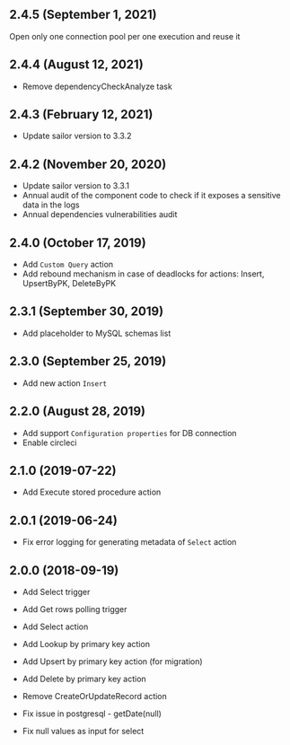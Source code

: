 ## 2.4.5 (September 1, 2021)
Open only one connection pool per one execution and reuse it

## 2.4.4 (August 12, 2021)
* Remove dependencyCheckAnalyze task

## 2.4.3 (February 12, 2021)

* Update sailor version to 3.3.2

## 2.4.2 (November 20, 2020)

* Update sailor version to 3.3.1
* Annual audit of the component code to check if it exposes a sensitive data in the logs
* Annual dependencies vulnerabilities audit

## 2.4.0 (October 17, 2019)

* Add `Custom Query` action
* Add rebound mechanism in case of deadlocks for actions: Insert, UpsertByPK, DeleteByPK

## 2.3.1 (September 30, 2019)
 
* Add placeholder to MySQL schemas list

## 2.3.0 (September 25, 2019)
 
* Add new action `Insert` 
 
## 2.2.0 (August 28, 2019)
 
 * Add support `Configuration properties` for DB connection
 * Enable circleci
 
## 2.1.0 (2019-07-22)

* Add Execute stored procedure action

## 2.0.1 (2019-06-24)

* Fix error logging for generating metadata of `Select` action

## 2.0.0 (2018-09-19)

* Add Select trigger
* Add Get rows polling trigger

* Add Select action
* Add Lookup by primary key action
* Add Upsert by primary key action (for migration)
* Add Delete by primary key action

* Remove CreateOrUpdateRecord action

* Fix issue in postgresql - getDate(null)
* Fix null values as input for select
